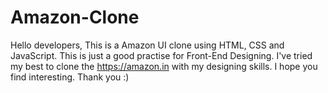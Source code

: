 # Amazon-Clone
Hello developers, This is a Amazon UI clone using HTML, CSS and JavaScript. This is just a good practise for Front-End Designing. I've tried my best to clone the 
https://amazon.in with my designing skills. I hope you find interesting. Thank you :)
